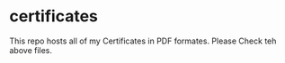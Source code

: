 # certificates
This repo hosts all of my Certificates in PDF formates. Please Check teh above files.
